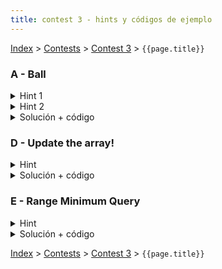 ```yaml
---
title: contest 3 - hints y códigos de ejemplo
---
```


[Index](../index) > [Contests](../contests) > [Contest 3](../contests#contest-3) > ```{{page.title}}```

### A - Ball
<details> 
  <summary>Hint 1</summary>
  Piensen un una forma de ordenar los datos tal que usando alguna estructura para cada persona podamos saber rápidamente si existe alguien que tenga todas las características mayores.
</details>
<details> 
  <summary>Hint 2</summary>
  Una posible idea es ordenar a las personas de forma decreciente en una de las características (por ejemplo B) e ir manteniendo en una estructura ordenadas según una segunda características (por ejemplo I) las terceras características (por ejemplo R). Piensen cómo mantener esto y en qué estructura ayudaría a saber si hay alguien dominante rápidamente.
</details>
<details> 
  <summary>Solución + código</summary>
  Siguiendo la idea del hint 2, recorriendo de forma decreciente en una de las características podemos mantener un Segment Tree donde el índice indica el orden en la 2a característica y los valores corresponden a la 3a característica. De esta forma con un query de máximo al segmento (i, end) donde i corresponda a uno más que el valor de la persona que se revisa actualmente, si el mayor valor es mayor que el valor de la 3a característica actualmente entonces debe haber una persona con mayores valores en cada característica.
  <a href="https://github.com/BenjaminRubio/CompetitiveProgramming/blob/master/Problems/Codeforces/Ball.cpp">Código de ejemplo</a>
</details>

### D - Update the array!
<details> 
  <summary>Hint</summary>
  Podemos construir un arreglo D de que guarde las diferencias que generan los updates, en otras palabras, si se hace un update l, r, v, realizamos D[l] += v, D[r + 1] -= v. Luego pensar en una forma de rescatar el valor en un índice de forma rápida, luego de los updates y usando el arreglo D.
</details>
<details> 
  <summary>Solución + código</summary>
  Una forma de resolver este problema de forma online, podemos hacer uso del arreglo de diferencias descrito en el hint y generar un segment tree de el que calcule la suma en un rango. Luego se recupera el valor en un índice realizando queries de la forma (0, i) a la estructura.
  <a href="https://github.com/BenjaminRubio/CompetitiveProgramming/blob/master/Problems/SPOJ/UpdateTheArray.cpp">Código de ejemplo</a>
</details>

### E - Range Minimum Query
<details> 
  <summary>Hint</summary>
  Problema de uso directo de alguna de las estructuras vistas en clases
</details>
<details> 
  <summary>Solución + código</summary>
  Puede ser resuelto con uso directo de Segment Tree o Sparse Tables.
  <a href="https://github.com/BenjaminRubio/CompetitiveProgramming/blob/master/Problems/SPOJ/RangeMinimumQuery.cpp">Código de ejemplo</a>
</details>

<!-- <details> 
  <summary>Hint</summary>   
</details>
<details> 
  <summary>Solución + código</summary>
  <a href="">Código de ejemplo</a>
</details> -->

[Index](../index) > [Contests](../contests) > [Contest 3](../contests#contest-3) > ```{{page.title}}```
